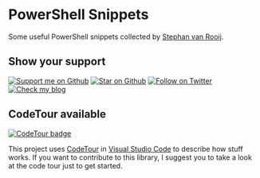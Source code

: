 # PowerShell Snippets

Some useful PowerShell snippets collected by [Stephan van Rooij](https://svrooij.io).

## Show your support

[![Support me on Github][badge_sponsor]][link_sponsor]
[![Star on Github][badge_repo_stars]][link_repo]
[![Follow on Twitter][badge_twitter]][link_twitter]
[![Check my blog][badge_blog]][link_blog]

## CodeTour available

[![CodeTour badge][badge_codetour]][link_codetour]

This project uses [CodeTour][link_codetour] in [Visual Studio Code](https://code.visualstudio.com/) to describe how stuff works. If you want to contribute to this library, I suggest you to take a look at the code tour just to get started.

[badge_blog]: https://img.shields.io/badge/blog-svrooij.io-blue?style=for-the-badge
[badge_codetour]: https://img.shields.io/badge/VSCode-CodeTour-orange?style=for-the-badge&logo=visualstudiocode
[badge_sponsor]: https://img.shields.io/github/sponsors/svrooij?logo=github&style=for-the-badge
[badge_repo_stars]: https://img.shields.io/github/stars/svrooij/powershell-snippits?logo=github&style=for-the-badge
[badge_twitter]: https://img.shields.io/twitter/follow/svrooij?logo=twitter&style=for-the-badge

[link_blog]: https://svrooij.io
[link_codetour]: https://marketplace.visualstudio.com/items?itemName=vsls-contrib.codetour
[link_repo]: https://github.com/svrooij/powershell-snippits
[link_sponsor]: https://github.com/sponsors/svrooij
[link_twitter]: https://twitter.com/svrooij